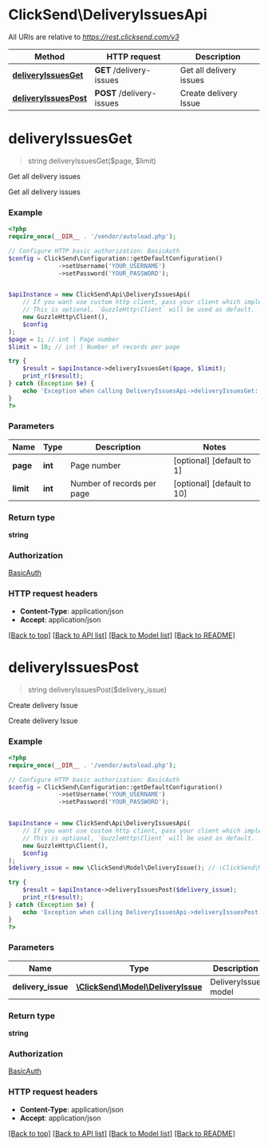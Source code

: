 # ClickSend\DeliveryIssuesApi

All URIs are relative to *https://rest.clicksend.com/v3*

Method | HTTP request | Description
------------- | ------------- | -------------
[**deliveryIssuesGet**](DeliveryIssuesApi.md#deliveryIssuesGet) | **GET** /delivery-issues | Get all delivery issues
[**deliveryIssuesPost**](DeliveryIssuesApi.md#deliveryIssuesPost) | **POST** /delivery-issues | Create delivery Issue


# **deliveryIssuesGet**
> string deliveryIssuesGet($page, $limit)

Get all delivery issues

Get all delivery issues

### Example
```php
<?php
require_once(__DIR__ . '/vendor/autoload.php');

// Configure HTTP basic authorization: BasicAuth
$config = ClickSend\Configuration::getDefaultConfiguration()
              ->setUsername('YOUR_USERNAME')
              ->setPassword('YOUR_PASSWORD');


$apiInstance = new ClickSend\Api\DeliveryIssuesApi(
    // If you want use custom http client, pass your client which implements `GuzzleHttp\ClientInterface`.
    // This is optional, `GuzzleHttp\Client` will be used as default.
    new GuzzleHttp\Client(),
    $config
);
$page = 1; // int | Page number
$limit = 10; // int | Number of records per page

try {
    $result = $apiInstance->deliveryIssuesGet($page, $limit);
    print_r($result);
} catch (Exception $e) {
    echo 'Exception when calling DeliveryIssuesApi->deliveryIssuesGet: ', $e->getMessage(), PHP_EOL;
}
?>
```

### Parameters

Name | Type | Description  | Notes
------------- | ------------- | ------------- | -------------
 **page** | **int**| Page number | [optional] [default to 1]
 **limit** | **int**| Number of records per page | [optional] [default to 10]

### Return type

**string**

### Authorization

[BasicAuth](../../README.md#BasicAuth)

### HTTP request headers

 - **Content-Type**: application/json
 - **Accept**: application/json

[[Back to top]](#) [[Back to API list]](../../README.md#documentation-for-api-endpoints) [[Back to Model list]](../../README.md#documentation-for-models) [[Back to README]](../../README.md)

# **deliveryIssuesPost**
> string deliveryIssuesPost($delivery_issue)

Create delivery Issue

Create delivery Issue

### Example
```php
<?php
require_once(__DIR__ . '/vendor/autoload.php');

// Configure HTTP basic authorization: BasicAuth
$config = ClickSend\Configuration::getDefaultConfiguration()
              ->setUsername('YOUR_USERNAME')
              ->setPassword('YOUR_PASSWORD');


$apiInstance = new ClickSend\Api\DeliveryIssuesApi(
    // If you want use custom http client, pass your client which implements `GuzzleHttp\ClientInterface`.
    // This is optional, `GuzzleHttp\Client` will be used as default.
    new GuzzleHttp\Client(),
    $config
);
$delivery_issue = new \ClickSend\Model\DeliveryIssue(); // \ClickSend\Model\DeliveryIssue | DeliveryIssue model

try {
    $result = $apiInstance->deliveryIssuesPost($delivery_issue);
    print_r($result);
} catch (Exception $e) {
    echo 'Exception when calling DeliveryIssuesApi->deliveryIssuesPost: ', $e->getMessage(), PHP_EOL;
}
?>
```

### Parameters

Name | Type | Description  | Notes
------------- | ------------- | ------------- | -------------
 **delivery_issue** | [**\ClickSend\Model\DeliveryIssue**](../Model/DeliveryIssue.md)| DeliveryIssue model |

### Return type

**string**

### Authorization

[BasicAuth](../../README.md#BasicAuth)

### HTTP request headers

 - **Content-Type**: application/json
 - **Accept**: application/json

[[Back to top]](#) [[Back to API list]](../../README.md#documentation-for-api-endpoints) [[Back to Model list]](../../README.md#documentation-for-models) [[Back to README]](../../README.md)

